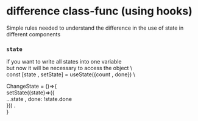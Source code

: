 # difference class-func (using hooks)

Simple rules needed to understand the difference in the use of state in different components

### `state` 

   if you want to write all states into one variable \
   but now it will be necessary to access the object \ 
   \
   const [state , setState] = useState({count , done}) \

   ChangeState = ()=>{ \
      setState((state)=>({ \
         ...state , done: !state.done \
      })) .\
   }



